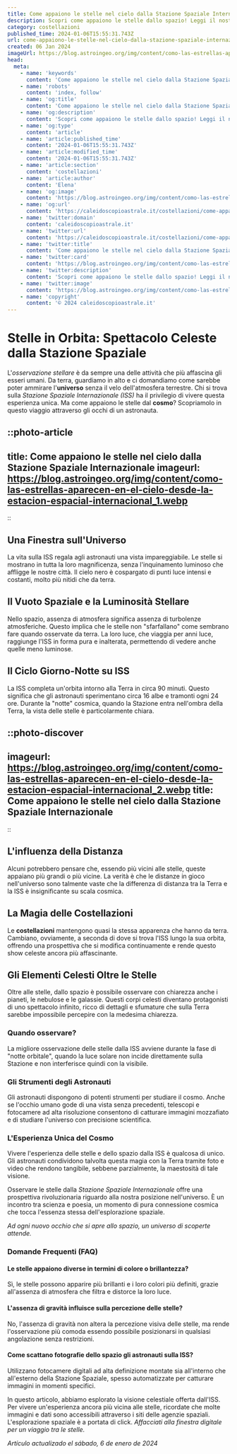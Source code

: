 ```yaml
---
title: Come appaiono le stelle nel cielo dalla Stazione Spaziale Internazionale
description: Scopri come appaiono le stelle dallo spazio! Leggi il nostro articolo e viaggia alla ISS attraverso un cielo inedito.
category: costellazioni
published_time: 2024-01-06T15:55:31.743Z
url: come-appaiono-le-stelle-nel-cielo-dalla-stazione-spaziale-internazionale
created: 06 Jan 2024
imageUrl: https://blog.astroingeo.org/img/content/como-las-estrellas-aparecen-en-el-cielo-desde-la-estacion-espacial-internacional_1.webp
head:
  meta:
    - name: 'keywords'
      content: 'Come appaiono le stelle nel cielo dalla Stazione Spaziale Internazionale'
    - name: 'robots'
      content: 'index, follow'
    - name: 'og:title'
      content: 'Come appaiono le stelle nel cielo dalla Stazione Spaziale Internazionale'
    - name: 'og:description'
      content: 'Scopri come appaiono le stelle dallo spazio! Leggi il nostro articolo e viaggia alla ISS attraverso un cielo inedito.'
    - name: 'og:type'
      content: 'article'
    - name: 'article:published_time'
      content: '2024-01-06T15:55:31.743Z'
    - name: 'article:modified_time'
      content: '2024-01-06T15:55:31.743Z'
    - name: 'article:section'
      content: 'costellazioni'
    - name: 'article:author'
      content: 'Elena'
    - name: 'og:image'
      content: 'https://blog.astroingeo.org/img/content/como-las-estrellas-aparecen-en-el-cielo-desde-la-estacion-espacial-internacional_1.webp'
    - name: 'og:url'
      content: 'https://caleidoscopioastrale.it/costellazioni/come-appaiono-le-stelle-nel-cielo-dalla-stazione-spaziale-internazionale'
    - name: 'twitter:domain'
      content: 'caleidoscopioastrale.it'
    - name: 'twitter:url'
      content: 'https://caleidoscopioastrale.it/costellazioni/come-appaiono-le-stelle-nel-cielo-dalla-stazione-spaziale-internazionale'
    - name: 'twitter:title'
      content: 'Come appaiono le stelle nel cielo dalla Stazione Spaziale Internazionale'
    - name: 'twitter:card'
      content: 'https://blog.astroingeo.org/img/content/como-las-estrellas-aparecen-en-el-cielo-desde-la-estacion-espacial-internacional_1.webp'
    - name: 'twitter:description'
      content: 'Scopri come appaiono le stelle dallo spazio! Leggi il nostro articolo e viaggia alla ISS attraverso un cielo inedito.'
    - name: 'twitter:image'
      content: 'https://blog.astroingeo.org/img/content/como-las-estrellas-aparecen-en-el-cielo-desde-la-estacion-espacial-internacional_1.webp'
    - name: 'copyright'
      content: '© 2024 caleidoscopioastrale.it'
---
```

# Stelle in Orbita: Spettacolo Celeste dalla Stazione Spaziale

L'*osservazione stellare* è da sempre una delle attività che più affascina gli esseri umani. Da terra, guardiamo in alto e ci domandiamo come sarebbe poter ammirare l'**universo** senza il velo dell'atmosfera terrestre. Chi si trova sulla *Stazione Spaziale Internazionale (ISS)* ha il privilegio di vivere questa esperienza unica. Ma come appaiono le stelle dal **cosmo**? Scopriamolo in questo viaggio attraverso gli occhi di un astronauta.

::photo-article
---
title: Come appaiono le stelle nel cielo dalla Stazione Spaziale Internazionale
imageurl: https://blog.astroingeo.org/img/content/como-las-estrellas-aparecen-en-el-cielo-desde-la-estacion-espacial-internacional_1.webp
---
::

## Una Finestra sull'Universo

La vita sulla ISS regala agli astronauti una vista impareggiabile. Le stelle si mostrano in tutta la loro magnificenza, senza l'inquinamento luminoso che affligge le nostre città. Il cielo nero è cospargato di punti luce intensi e costanti, molto più nitidi che da terra.

## Il Vuoto Spaziale e la Luminosità Stellare

Nello spazio, assenza di atmosfera significa assenza di turbolenze atmosferiche. Questo implica che le stelle non "sfarfallano" come sembrano fare quando osservate da terra. La loro luce, che viaggia per anni luce, raggiunge l'ISS in forma pura e inalterata, permettendo di vedere anche quelle meno luminose.

## Il Ciclo Giorno-Notte su ISS

La ISS completa un'orbita intorno alla Terra in circa 90 minuti. Questo significa che gli astronauti sperimentano circa 16 albe e tramonti ogni 24 ore. Durante la "notte" cosmica, quando la Stazione entra nell'ombra della Terra, la vista delle stelle è particolarmente chiara.

::photo-discover
---
imageurl: https://blog.astroingeo.org/img/content/como-las-estrellas-aparecen-en-el-cielo-desde-la-estacion-espacial-internacional_2.webp
title: Come appaiono le stelle nel cielo dalla Stazione Spaziale Internazionale
---
::

## L'influenza della Distanza

Alcuni potrebbero pensare che, essendo più vicini alle stelle, queste appaiano più grandi o più vicine. La verità è che le distanze in gioco nell'universo sono talmente vaste che la differenza di distanza tra la Terra e la ISS è insignificante su scala cosmica.

## La Magia delle Costellazioni

Le **costellazioni** mantengono quasi la stessa apparenza che hanno da terra. Cambiano, ovviamente, a seconda di dove si trova l'ISS lungo la sua orbita, offrendo una prospettiva che si modifica continuamente e rende questo show celeste ancora più affascinante.

## Gli Elementi Celesti Oltre le Stelle

Oltre alle stelle, dallo spazio è possibile osservare con chiarezza anche i pianeti, le nebulose e le galassie. Questi corpi celesti diventano protagonisti di uno spettacolo infinito, ricco di dettagli e sfumature che sulla Terra sarebbe impossibile percepire con la medesima chiarezza.

### Quando osservare?

La migliore osservazione delle stelle dalla ISS avviene durante la fase di "notte orbitale", quando la luce solare non incide direttamente sulla Stazione e non interferisce quindi con la visibile.

### Gli Strumenti degli Astronauti

Gli astronauti dispongono di potenti strumenti per studiare il cosmo. Anche se l'occhio umano gode di una vista senza precedenti, telescopi e fotocamere ad alta risoluzione consentono di catturare immagini mozzafiato e di studiare l'universo con precisione scientifica.

### L'Esperienza Unica del Cosmo

Vivere l'esperienza delle stelle e dello spazio dalla ISS è qualcosa di unico. Gli astronauti condividono talvolta questa magia con la Terra tramite foto e video che rendono tangibile, sebbene parzialmente, la maestosità di tale visione.

Osservare le stelle dalla *Stazione Spaziale Internazionale* offre una prospettiva rivoluzionaria riguardo alla nostra posizione nell'universo. È un incontro tra scienza e poesia, un momento di pura connessione cosmica che tocca l'essenza stessa dell'esplorazione spaziale.

*Ad ogni nuovo occhio che si apre allo spazio, un universo di scoperte attende.*

### Domande Frequenti (FAQ)

#### Le stelle appaiono diverse in termini di colore o brillantezza?
Sì, le stelle possono apparire più brillanti e i loro colori più definiti, grazie all'assenza di atmosfera che filtra e distorce la loro luce.

#### L'assenza di gravità influisce sulla percezione delle stelle?
No, l'assenza di gravità non altera la percezione visiva delle stelle, ma rende l'osservazione più comoda essendo possibile posizionarsi in qualsiasi angolazione senza restrizioni.

#### Come scattano fotografie dello spazio gli astronauti sulla ISS?
Utilizzano fotocamere digitali ad alta definizione montate sia all'interno che all'esterno della Stazione Spaziale, spesso automatizzate per catturare immagini in momenti specifici.

In questo articolo, abbiamo esplorato la visione celestiale offerta dall'ISS. Per vivere un'esperienza ancora più vicina alle stelle, ricordate che molte immagini e dati sono accessibili attraverso i siti delle agenzie spaziali. L'esplorazione spaziale è a portata di click. *Affacciati alla finestra digitale per un viaggio tra le stelle.*

_Artículo actualizado el sábado, 6 de enero de 2024_